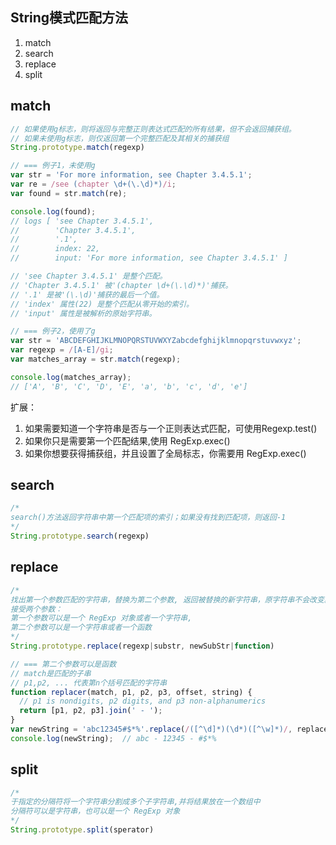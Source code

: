 
## String模式匹配方法
1. match
2. search
3. replace
4. split



## match
```js
// 如果使用g标志，则将返回与完整正则表达式匹配的所有结果，但不会返回捕获组。
// 如果未使用g标志，则仅返回第一个完整匹配及其相关的捕获组
String.prototype.match(regexp)

// === 例子1，未使用g
var str = 'For more information, see Chapter 3.4.5.1';
var re = /see (chapter \d+(\.\d)*)/i;
var found = str.match(re);

console.log(found);
// logs [ 'see Chapter 3.4.5.1',
//        'Chapter 3.4.5.1',
//        '.1',
//        index: 22,
//        input: 'For more information, see Chapter 3.4.5.1' ]

// 'see Chapter 3.4.5.1' 是整个匹配。
// 'Chapter 3.4.5.1' 被'(chapter \d+(\.\d)*)'捕获。
// '.1' 是被'(\.\d)'捕获的最后一个值。
// 'index' 属性(22) 是整个匹配从零开始的索引。
// 'input' 属性是被解析的原始字符串。

// === 例子2，使用了g
var str = 'ABCDEFGHIJKLMNOPQRSTUVWXYZabcdefghijklmnopqrstuvwxyz';
var regexp = /[A-E]/gi;
var matches_array = str.match(regexp);

console.log(matches_array);
// ['A', 'B', 'C', 'D', 'E', 'a', 'b', 'c', 'd', 'e']
```

扩展：
1. 如果需要知道一个字符串是否与一个正则表达式匹配，可使用Regexp.test()
2. 如果你只是需要第一个匹配结果,使用 RegExp.exec()
3. 如果你想要获得捕获组，并且设置了全局标志，你需要用 RegExp.exec()

## search
```js
/*
search()方法返回字符串中第一个匹配项的索引；如果没有找到匹配项，则返回-1
*/
String.prototype.search(regexp)
```

## replace
```js
/*
找出第一个参数匹配的字符串，替换为第二个参数, 返回被替换的新字符串，原字符串不会改变。
接受两个参数：
第一个参数可以是一个 RegExp 对象或者一个字符串,
第二个参数可以是一个字符串或者一个函数
*/
String.prototype.replace(regexp|substr, newSubStr|function)

// === 第二个参数可以是函数
// match是匹配的子串
// p1,p2, ... 代表第n个括号匹配的字符串
function replacer(match, p1, p2, p3, offset, string) {
  // p1 is nondigits, p2 digits, and p3 non-alphanumerics
  return [p1, p2, p3].join(' - ');
}
var newString = 'abc12345#$*%'.replace(/([^\d]*)(\d*)([^\w]*)/, replacer);
console.log(newString);  // abc - 12345 - #$*%
```


## split
```js
/*
于指定的分隔符将一个字符串分割成多个子字符串,并将结果放在一个数组中
分隔符可以是字符串，也可以是一个 RegExp 对象
*/
String.prototype.split(sperator)
```